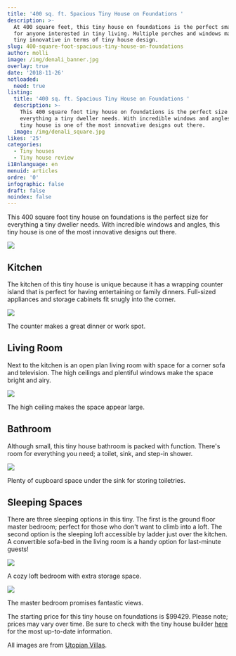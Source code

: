 ```yaml
---
title: '400 sq. ft. Spacious Tiny House on Foundations '
description: >-
  At 400 square feet, this tiny house on foundations is the perfect small space
  for anyone interested in tiny living. Multiple porches and windows make this
  tiny innovative in terms of tiny house design.
slug: 400-square-foot-spacious-tiny-house-on-foundations
author: molli
image: /img/denali_banner.jpg
overlay: true
date: '2018-11-26'
notloaded:
  need: true
listing:
  title: '400 sq. ft. Spacious Tiny House on Foundations '
  description: >-
    This 400 square foot tiny house on foundations is the perfect size for
    everything a tiny dweller needs. With incredible windows and angles, this
    tiny house is one of the most innovative designs out there. 
  image: /img/denali_square.jpg
likes: '25'
categories:
  - Tiny houses
  - Tiny house review
i18nlanguage: en
menuid: articles
ordre: '0'
infographic: false
draft: false
noindex: false
---
```

This 400 square foot tiny house on foundations is the perfect size for everything a tiny dweller needs. With incredible windows and angles, this tiny house is one of the most innovative designs out there. 

![](/img/denali_1.jpg)

## Kitchen

The kitchen of this tiny house is unique because it has a wrapping counter island that is perfect for having entertaining or family dinners. Full-sized appliances and storage cabinets fit snugly into the corner. 

![](/img/denali_2.jpg)

<span class="figcaption">The counter makes a great dinner or work spot.</span>

## Living Room

Next to the kitchen is an open plan living room with space for a corner sofa and television. The high ceilings and plentiful windows make the space bright and airy. 

![](/img/denali_3.jpg)

<span class="figcaption">The high ceiling makes the space appear large.</span>

## Bathroom

Although small, this tiny house bathroom is packed with function. There's room for everything you need; a toilet, sink, and step-in shower. 

![](/img/denali_4.jpg)

<span class="figcaption">Plenty of cupboard space under the sink for storing toiletries.</span>

## Sleeping Spaces

There are three sleeping options in this tiny. The first is the ground floor master bedroom; perfect for those who don't want to climb into a loft. The second option is the sleeping loft accessible by ladder just over the kitchen. A convertible sofa-bed in the living room is a handy option for last-minute guests!

![](/img/denali_5.jpg)

<span class="figcaption">A cozy loft bedroom with extra storage space.</span>

![](/img/denali_6.jpg)

<span class="figcaption">The master bedroom promises fantastic views.</span>

The starting price for this tiny house on foundations is $99429. Please note; prices may vary over time. Be sure to check with the tiny house builder [here](http://www.utopian-villas.com/contact-about-us/) for the most up-to-date information.

All images are from [Utopian Villas](http://www.utopian-villas.com/).
